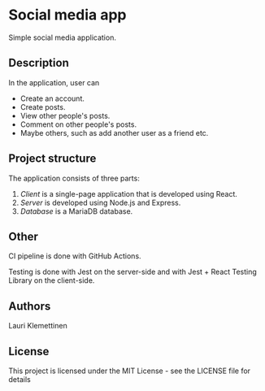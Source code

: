 # Social media app

Simple social media application.

## Description

In the application, user can
* Create an account.
* Create posts.
* View other people's posts.
* Comment on other people's posts.
* Maybe others, such as add another user as a friend etc.

## Project structure
The application consists of three parts:

1. *Client* is a single-page application that is developed using React.
2. *Server* is developed using Node.js and Express.
3. *Database* is a MariaDB database.

## Other
CI pipeline is done with GitHub Actions.

Testing is done with Jest on the server-side and with Jest + React Testing Library on the client-side.

## Authors

Lauri Klemettinen

## License

This project is licensed under the MIT License - see the LICENSE file for details
